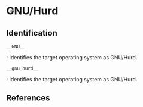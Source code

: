 # GNU/Hurd

## Identification

`__GNU__`

:   Identifies the target operating system as GNU/Hurd.

`__gnu_hurd__`

:   Identifies the target operating system as GNU/Hurd.

## References
